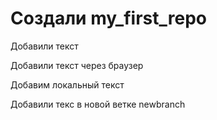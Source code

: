 ﻿# Cоздали my_first_repo

Добавили текст

Добавили текст через браузер

Добавим локальный текст

Добавили текс в новой ветке newbranch
